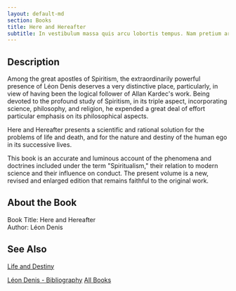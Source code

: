 ```yaml
---
layout: default-md
section: Books
title: Here and Hereafter
subtitle: In vestibulum massa quis arcu lobortis tempus. Nam pretium arcu in odio vulputate luctus.
---
```


## Description
Among the great apostles of Spiritism, the extraordinarily powerful presence of Léon Denis deserves a very distinctive place, particularly, in view of having been the logical follower of Allan Kardec's work.  Being devoted to the profound study of Spiritism, in its triple aspect, incorporating science, philosophy, and religion, he expended a great deal of effort particular emphasis on its philosophical aspects.

Here and Hereafter presents a scientific and rational solution for the problems of life and death, and for the nature and destiny of the human ego in its successive lives.

This book is an accurate and luminous account of the phenomena and doctrines included under the term "Spiritualism," their relation to modern science and their influence on conduct.  The present volume is a new, revised and enlarged edition that remains faithful to the original work.


## About the Book
Book Title: Here and Hereafter  
Author: Léon Denis  


## See Also
[Life and Destiny](life-and-destiny)


<a href="/books/leon-denis" class="button">Léon Denis - Bibliography</a>
<a href="/books" class="button">All Books</a>
